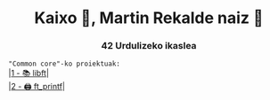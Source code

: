 <h1 align="center">Kaixo 👋, Martin Rekalde naiz 🦆</h1>
<h3 align="center">42 Urdulizeko ikaslea</h3>

`"Common core"-ko proiektuak:`
<br>
|[1 - 📚 libft](https://github.com/MartinRekalde/Libft)|
<br>
|[2 - 🖨 ft_printf](https://github.com/MartinRekalde/ft_printf)|

